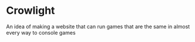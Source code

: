 # Crowlight
An idea of making a website that can run games that are the same in almost every way to console games

